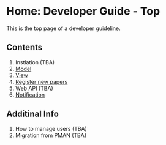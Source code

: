# Home: Developer Guide - Top
This is the top page of a developer guideline.

## Contents
1. Instlation (TBA)
1. [Model](./models.md)
1. [View](./dashboard.md)
1. [Register new papers](./registration.md)
1. Web API (TBA)
1. [Notification](./notification.md)


## Additinal Info
1. How to manage users (TBA)
1. Migration from PMAN (TBA)




